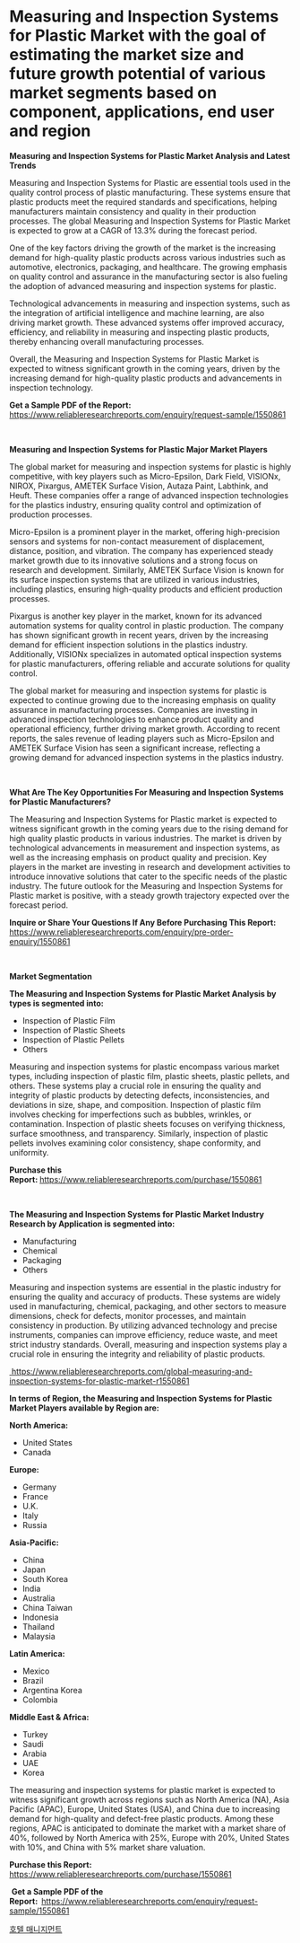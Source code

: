 <p><h1>Measuring and Inspection Systems for Plastic Market with the goal of estimating the market size and future growth potential of various market segments based on component, applications, end user and region</h1></p><p><strong>Measuring and Inspection Systems for Plastic Market Analysis and Latest Trends</strong></p>
<p><p>Measuring and Inspection Systems for Plastic are essential tools used in the quality control process of plastic manufacturing. These systems ensure that plastic products meet the required standards and specifications, helping manufacturers maintain consistency and quality in their production processes. The global Measuring and Inspection Systems for Plastic Market is expected to grow at a CAGR of 13.3% during the forecast period. </p><p>One of the key factors driving the growth of the market is the increasing demand for high-quality plastic products across various industries such as automotive, electronics, packaging, and healthcare. The growing emphasis on quality control and assurance in the manufacturing sector is also fueling the adoption of advanced measuring and inspection systems for plastic. </p><p>Technological advancements in measuring and inspection systems, such as the integration of artificial intelligence and machine learning, are also driving market growth. These advanced systems offer improved accuracy, efficiency, and reliability in measuring and inspecting plastic products, thereby enhancing overall manufacturing processes.</p><p>Overall, the Measuring and Inspection Systems for Plastic Market is expected to witness significant growth in the coming years, driven by the increasing demand for high-quality plastic products and advancements in inspection technology.</p></p>
<p><strong>Get a Sample PDF of the Report:&nbsp;</strong> <a href="https://www.reliableresearchreports.com/enquiry/request-sample/1550861">https://www.reliableresearchreports.com/enquiry/request-sample/1550861</a></p>
<p>&nbsp;</p>
<p><strong>Measuring and Inspection Systems for Plastic Major Market Players</strong></p>
<p><p>The global market for measuring and inspection systems for plastic is highly competitive, with key players such as Micro-Epsilon, Dark Field, VISIONx, NIROX, Pixargus, AMETEK Surface Vision, Autaza Paint, Labthink, and Heuft. These companies offer a range of advanced inspection technologies for the plastics industry, ensuring quality control and optimization of production processes.</p><p>Micro-Epsilon is a prominent player in the market, offering high-precision sensors and systems for non-contact measurement of displacement, distance, position, and vibration. The company has experienced steady market growth due to its innovative solutions and a strong focus on research and development. Similarly, AMETEK Surface Vision is known for its surface inspection systems that are utilized in various industries, including plastics, ensuring high-quality products and efficient production processes.</p><p>Pixargus is another key player in the market, known for its advanced automation systems for quality control in plastic production. The company has shown significant growth in recent years, driven by the increasing demand for efficient inspection solutions in the plastics industry. Additionally, VISIONx specializes in automated optical inspection systems for plastic manufacturers, offering reliable and accurate solutions for quality control.</p><p>The global market for measuring and inspection systems for plastic is expected to continue growing due to the increasing emphasis on quality assurance in manufacturing processes. Companies are investing in advanced inspection technologies to enhance product quality and operational efficiency, further driving market growth. According to recent reports, the sales revenue of leading players such as Micro-Epsilon and AMETEK Surface Vision has seen a significant increase, reflecting a growing demand for advanced inspection systems in the plastics industry.</p></p>
<p>&nbsp;</p>
<p><strong>What Are The Key Opportunities For Measuring and Inspection Systems for Plastic Manufacturers?</strong></p>
<p><p>The Measuring and Inspection Systems for Plastic market is expected to witness significant growth in the coming years due to the rising demand for high quality plastic products in various industries. The market is driven by technological advancements in measurement and inspection systems, as well as the increasing emphasis on product quality and precision. Key players in the market are investing in research and development activities to introduce innovative solutions that cater to the specific needs of the plastic industry. The future outlook for the Measuring and Inspection Systems for Plastic market is positive, with a steady growth trajectory expected over the forecast period.</p></p>
<p><strong>Inquire or Share Your Questions If Any Before Purchasing This Report:</strong> <a href="https://www.reliableresearchreports.com/enquiry/pre-order-enquiry/1550861">https://www.reliableresearchreports.com/enquiry/pre-order-enquiry/1550861</a></p>
<p>&nbsp;</p>
<p><strong>Market Segmentation</strong></p>
<p><strong>The Measuring and Inspection Systems for Plastic Market Analysis by types is segmented into:</strong></p>
<p><ul><li>Inspection of Plastic Film</li><li>Inspection of Plastic Sheets</li><li>Inspection of Plastic Pellets</li><li>Others</li></ul></p>
<p><p>Measuring and inspection systems for plastic encompass various market types, including inspection of plastic film, plastic sheets, plastic pellets, and others. These systems play a crucial role in ensuring the quality and integrity of plastic products by detecting defects, inconsistencies, and deviations in size, shape, and composition. Inspection of plastic film involves checking for imperfections such as bubbles, wrinkles, or contamination. Inspection of plastic sheets focuses on verifying thickness, surface smoothness, and transparency. Similarly, inspection of plastic pellets involves examining color consistency, shape conformity, and uniformity.</p></p>
<p><strong>Purchase this Report:&nbsp;</strong><a href="https://www.reliableresearchreports.com/purchase/1550861">https://www.reliableresearchreports.com/purchase/1550861</a></p>
<p>&nbsp;</p>
<p><strong>The Measuring and Inspection Systems for Plastic Market Industry Research by Application is segmented into:</strong></p>
<p><ul><li>Manufacturing</li><li>Chemical</li><li>Packaging</li><li>Others</li></ul></p>
<p><p>Measuring and inspection systems are essential in the plastic industry for ensuring the quality and accuracy of products. These systems are widely used in manufacturing, chemical, packaging, and other sectors to measure dimensions, check for defects, monitor processes, and maintain consistency in production. By utilizing advanced technology and precise instruments, companies can improve efficiency, reduce waste, and meet strict industry standards. Overall, measuring and inspection systems play a crucial role in ensuring the integrity and reliability of plastic products.</p></p>
<p><a href="https://www.reliableresearchreports.com/global-measuring-and-inspection-systems-for-plastic-market-r1550861">&nbsp;https://www.reliableresearchreports.com/global-measuring-and-inspection-systems-for-plastic-market-r1550861</a></p>
<p><strong>In terms of Region, the Measuring and Inspection Systems for Plastic Market Players available by Region are:</strong></p>
<p>
    <p> <strong> North America: </strong>
        <ul>
            <li>United States</li>
            <li>Canada</li>
        </ul>
        </p> 
    <p> <strong> Europe: </strong>
        <ul>
            <li>Germany</li>
            <li>France</li>
            <li>U.K.</li>
            <li>Italy</li>
            <li>Russia</li>
        </ul>
        </p> 
    <p> <strong> Asia-Pacific: </strong>
        <ul>
            <li>China</li>
            <li>Japan</li>
            <li>South Korea</li>
            <li>India</li>
            <li>Australia</li>
            <li>China Taiwan</li>
            <li>Indonesia</li>
            <li>Thailand</li>
            <li>Malaysia</li>
        </ul>
        </p> 
    <p> <strong> Latin America: </strong>
        <ul>
            <li>Mexico</li>
            <li>Brazil</li>
            <li>Argentina Korea</li>
            <li>Colombia</li>
        </ul>
        </p> 
    <p> <strong> Middle East & Africa: </strong>
        <ul>
            <li>Turkey</li>
            <li>Saudi</li>
            <li>Arabia</li>
            <li>UAE</li>
            <li>Korea</li>
        </ul>
    </p>
    </p>
<p><p>The measuring and inspection systems for plastic market is expected to witness significant growth across regions such as North America (NA), Asia Pacific (APAC), Europe, United States (USA), and China due to increasing demand for high-quality and defect-free plastic products. Among these regions, APAC is anticipated to dominate the market with a market share of 40%, followed by North America with 25%, Europe with 20%, United States with 10%, and China with 5% market share valuation.</p></p>
<p><strong>Purchase this Report: </strong><a href="https://www.reliableresearchreports.com/purchase/1550861">https://www.reliableresearchreports.com/purchase/1550861</a></p>
<p>&nbsp;<strong>Get a Sample PDF of the Report:&nbsp;&nbsp;</strong><a href="https://www.reliableresearchreports.com/enquiry/request-sample/1550861">https://www.reliableresearchreports.com/enquiry/request-sample/1550861</a></p>
<p><strong></strong></p>
<p><p><a href="https://github.com/msujons1512/Market-Research-Report-List-2/blob/main/444456769454.md">호텔 매니지먼트</a></p></p>